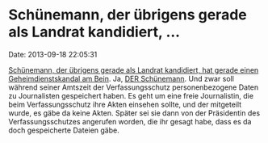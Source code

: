 Schünemann, der übrigens gerade als Landrat kandidiert, \...
============================================================

Date: 2013-09-18 22:05:31

[Schünemann, der übrigens gerade als Landrat kandidiert, hat gerade
einen Geheimdienstskandal am
Bein](http://www.ndr.de/regional/niedersachsen/verfassungsschutz259.html).
Ja, [DER Schünemann](http://blog.fefe.de/?q=Sch%C3%BCnemann). Und zwar
soll während seiner Amtszeit der Verfassungsschutz personenbezogene
Daten zu Journalisten gespeichert haben. Es geht um eine freie
Journalistin, die beim Verfassungsschutz ihre Akten einsehen sollte, und
der mitgeteilt wurde, es gäbe da keine Akten. Später sei sie dann von
der Präsidentin des Verfassungsschutzes angerufen worden, die ihr gesagt
habe, dass es da doch gespeicherte Dateien gäbe.
